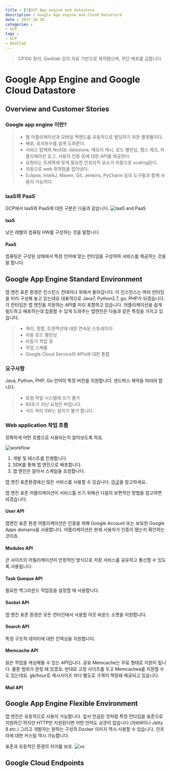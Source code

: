 ```yaml
---
title : [3]GCP App engine and datastore
description : Google App engine and Cloud Datastore
date : 2017-10-30
categories :
- GCP
tags :
- GCP
- Qwiklab
---
```


> CP100 정리, Qwiklab 강의 자료 기반으로 제작됐으며, 무단 배포를 금합니다.


# Google App Engine and Google Cloud Datastore

## Overview and Customer Stories

### Google app engine 이란?
> - 웹 어플리케이션과 모바일 백엔드를 유동적으로 빌딩하기 위한 플랫폼이다.
> - 배포, 유지보수를 쉽게 도와준다.
> - 서비스 탑제와 NoSQL datastore, 메모리 캐시, 로드 밸런싱, 핼스 체크, 어플리케이션 로그, 사용자 인증 등에 대한 API를 제공한다.
> - 요청되는 트레픽에 맞게 필요한 인프라적 요소가 자동으로 scaling된다.
> - 자동으로 web 취약점을 잡아낸다.
> - Eclipse, IntelliJ, Maven, Git, Jenkins, PyCharm 등의 도구들과 함꼐 사용이 가능하다.

### IaaS와 PaaS
GCP에서 IaaS와 PaaS에 대한 구분은 다음과 같습니다.
![IaaS and PaaS](https://github.com/beyondat/beyondat.github.io/blob/master/images/2017-10/IaaS와%20PaaS.png?raw=true)

#### IaaS
낮은 레벨의 컴퓨팅 HW를 구성하는 것을 말합니다.

#### PaaS
컴퓨팅은 구성된 상태에서 특정 언어에 맞는 런타임을 구성하여 서비스를 제공하는 것을 말 합니다.

## Google App Engine Standard Environment
앱 엔진 표준 환경은 인스턴스 컨테이너 위에서 돌아갑니다. 이 인스턴스는 여러 런타임을 미리 구성해 놓고 있는데요 대표적으로 Java7, Python2.7, go, PHP가 되겠습니다. 각 런타임은 앱 엔진을 지원하는 API를 미리 포함하고 있습니다.
어플리케이션을 쉽게 빌드하고 배포하는데 집중할 수 있게 도와주는 앱엔진은 다음과 같은 특징을 가지고 있습니다.
> - 쿼리, 정렬, 트렌젝션에 대한 연속된 스토레이지
> - 자동 로드 벨런싱
> - 비동기 작업 큐
> - 작업 스케쥴
> - Google Cloud Service와 APIs에 대한 통합

### 요구사항
Java, Python, PHP, Go 언어의 특정 버전을 지원합니다.
샌드박스 제약을 따라야 합니다.
> - 로컬 파일 시스템에 쓰기 불가
> - 60초가 지난 요청은 버립니다.
> - 서드 파티 SW는 설치가 불가 합니다.

### Web application 작업 흐름
정확하게 어떤 흐름으로 사용되는지 알아보도록 하죠.

![workflow](https://github.com/beyondat/beyondat.github.io/blob/master/images/2017-10/workflow.png?raw=true)
1. 개발 및 테스트를 진행합니다.
2. SDK를 통해 앱 엔진으로 배포합니다.
3. 앱 엔진은 알아서 스케일을 조정합니다.

앱 엔진 표준환경에선 많은 서비스를 사용할 수 있습니다.
[이곳](https://cloud.google.com/appengine/docs/standard/#index_of_features)을 참고하세요.

앱 엔진 표준 어플리케이션이 서비스를 쓰기 위해선 다음의 보편적인 방법을 참고하면 되겠습니다.

#### User API
앱렌진 표준 환경 어플리케이션은 인증을 위해 Google Account 또는 보유한 Google Apps domains을 사용합니다. 어플리케이션은 현재 사용자가 인증이 됐는지 확인하는 것이죠.

#### Modules API
큰 사이즈의 어필리케이션이 안정적인 방식으로 저장 서비스를 공유하고 통신할 수 있도록 사용됩니다.

#### Task Queque API
필요한 백그라운드 작업등을 설정할 때 사용합니다.

#### Socket API
앱 엔진 표준 환경은 모든 런타인에서 사용할 아웃 바운드 소켓을 지원합니다.

#### Search API
특정 구조적 데이터에 대한 인덱싱을 지원합니다.

#### Memcache API
읽은 작업을 캐싱해둘 수 있는 API입니다. 공유 Memcache는 무료 형태로 지원이 됩니다. 물론 범위가 한정 돼 있겠죠. 반대로 고정 사이즈를 두고 Memcachea를 지원할 수도 있는데요. gb/hour로 캐시사이즈 마다 별도로 가격이 책정돼 제공되고 있습니다.

#### Mail API

## Google App Engine Flexible Environment
앱 엔진은 유동적으로 사용이 가능합니다. 앞서 언급된 것처럼 특정 런타임을 표준으로 지원하긴 하지만 HTTP만 지원된다면 어떤 언어도 상관이 없습니다.(자바8이나 Jetty 9 etc.) 그리고 개발자는 원하는 구성의 Docker 이미지 역시 사용할 수 있습니다.
인프라에 대한 커스텀 역시 가능합니다.

표준과 유동적인 환경의 차이를 보죠.
![vs](https://github.com/beyondat/beyondat.github.io/blob/master/images/2017-10/vs.png?raw=true)

## Google Cloud Endpoints
